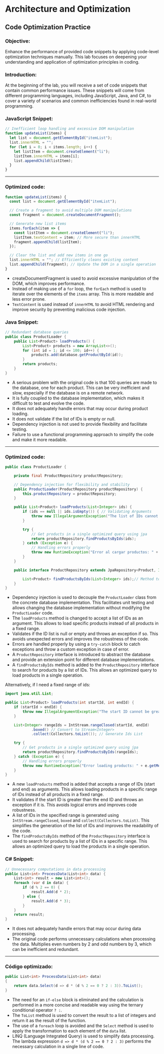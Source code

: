 
# Architecture and Optimization
## Code Optimization Practice

### Objective:
Enhance the performance of provided code snippets by applying code-level optimization techniques manually. This lab focuses on deepening your understanding and application of optimization principles in coding.

### Introduction:
At the beginning of the lab, you will receive a set of code snippets that contain common performance issues. These snippets will come from different programming languages, including JavaScript, Java, and C#, to cover a variety of scenarios and common inefficiencies found in real-world programming.

### JavaScript Snippet:

```javascript
// Inefficient loop handling and excessive DOM manipulation
function updateList(items) {
  let list = document.getElementById("itemList");
  list.innerHTML = "";
  for (let i = 0; i < items.length; i++) {
    let listItem = document.createElement("li");
    listItem.innerHTML = items[i];
    list.appendChild(listItem);
  }
}
```
---
### Optimized code:

```javascript
function updateList(items) {
  const list = document.getElementById("itemList");

  // Create a fragment to avoid multiple DOM manipulations
  const fragment = document.createDocumentFragment();

  // Generate new list items
  items.forEach(item => {
    const listItem = document.createElement("li");
    listItem.textContent = item; // More secure than innerHTML
    fragment.appendChild(listItem);
  });

  // Clear the list and add new items in one go
  list.innerHTML = ""; // Efficiently cleans existing content
  list.appendChild(fragment); // Update the DOM in a single operation
}
```
- createDocumentFragment is used to avoid excessive manipulation of the DOM, which improves performance.
- Instead of making use of a `for` loop, the `forEach` method is used to iterate over the elements of the `items` array. This is more readable and less error prone.
- `TextContent` is used instead of `innerHTML` to avoid HTML rendering and improve security by preventing malicious code injection.

### Java Snippet:

```java 
// Redundant database queries
public class ProductLoader {
    public List<Product> loadProducts() {
        List<Product> products = new ArrayList<>();
        for (int id = 1; id <= 100; id++) {
            products.add(database.getProductById(id));
        }
        return products;
    }
}
```

- A serious problem with the original code is that 100 queries are made to the database, one for each product. This can be very inefficient and slow, especially if the database is on a remote network.
- It is fully coupled to the database implementation, which makes it difficult to test and evolve the code.
- It does not adequately handle errors that may occur during product loading.
- It does not validate if the list of IDs is empty or null.
- Dependency injection is not used to provide flexibility and facilitate testing.
- Failure to use a functional programming approach to simplify the code and make it more readable.
---
### Optimized code:

```java
public class ProductLoader {

    private final ProductRepository productRepository;

    // Dependency injection for flexibility and stability
    public ProductLoader(ProductRepository productRepository) {
        this.productRepository = productRepository;
    }

    public List<Product> loadProducts(List<Integer> ids) {
        if (ids == null || ids.isEmpty()) { // Validating Arguments
            throw new IllegalArgumentException("The list of IDs cannot be empty"); // Throws exception
        }

        try {
            // Get products in a single optimized query using jpa
            return productRepository.findProductsByIds(ids);
        } catch (Exception e) {
            // Handling errors properly
            throw new RuntimeException("Error al cargar productos: " + e.getMessage(), e); // Throw custom exception
        }
    }

    public interface ProductRepository extends JpaRepository<Product, Integer> { // Interface for database abstraction

        List<Product> findProductsByIds(List<Integer> ids);// Method to search for products by Ids
    }
}
```
- Dependency injection is used to decouple the `ProductLoader` class from the concrete database implementation. This facilitates unit testing and allows changing the database implementation without modifying the `ProductLoader` code.
- The `loadProducts` method is changed to accept a list of IDs as an argument. This allows to load specific products instead of all products in a fixed range.
- Validates if the ID list is null or empty and throws an exception if so. This avoids unexpected errors and improves the robustness of the code.
- Errors are handled properly by using a `try-catch` block to catch exceptions and throw a custom exception in case of error.
- A `ProductRepository` interface is introduced to abstract the database and provide an extension point for different database implementations.
- A `findProductsByIds` method is added to the `ProductRepository` interface to search for products by a list of IDs. This allows an optimized query to load products in a single operation.

Alternatively, if I need a fixed range of ids:

```java
import java.util.List;

public List<Product> loadProducts(int startId, int endId) {
    if (startId > endId) {
        throw new IllegalArgumentException("The start ID cannot be greater than the end Id.");
    }

    List<Integer> rangeIds = IntStream.rangeClosed(startId, endId)
            .boxed() // Convert to Stream<Integer>
            .collect(Collectors.toList()); // Generate Ids List

    try {
        // Get products in a single optimized query using jpa
        return productRepository.findProductsByIds(rangeIds);
    } catch (Exception e) {
        // Handling errors properly
        throw new RuntimeException("Error loading products: " + e.getMessage(), e); // Throws custom exception
    }
}
```
- A new `loadProducts` method is added that accepts a range of IDs (start and end) as arguments. This allows loading products in a specific range of IDs instead of all products in a fixed range.
- It validates if the start ID is greater than the end ID and throws an exception if it is. This avoids logical errors and improves code robustness.
- A list of IDs in the specified range is generated using `IntStream.rangeClosed`, `boxed` and `collect(Collectors.toList)`. This simplifies the generation of the list of IDs and improves the readability of the code.
- The `findProductsByIds` method of the `ProductRepository` interface is used to search for products by a list of IDs in a specific range. This allows an optimized query to load the products in a single operation.

### C# Snippet:

```csharp
// Unnecessary computations in data processing
public List<int> ProcessData(List<int> data) {
    List<int> result = new List<int>();
    foreach (var d in data) {
        if (d % 2 == 0) {
            result.Add(d * 2);
        } else {
            result.Add(d * 3);
        }
    }
    return result;
}
```
- It does not adequately handle errors that may occur during data processing.
- The original code performs unnecessary calculations when processing the data. Multiplies even numbers by 2 and odd numbers by 3, which can be inefficient and redundant.

---
### Código optimizado:

```csharp
public List<int> ProcessData(List<int> data)
{
    return data.Select(d => d * (d % 2 == 0 ? 2 : 3)).ToList();
}
```
- The need for an `if-else` block is eliminated and the calculation is performed in a more concise and readable way using the ternary conditional operator `? :`.
- The `ToList` method is used to convert the result to a list of integers and return it as the result of the function.
- The use of a `foreach` loop is avoided and the `Select` method is used to apply the transformation to each element of the `data` list.
- LINQ (Language Integrated Query) is used to simplify data processing. The lambda expression `d => d * (d % 2 == 0 ? 2 : 3)` performs the necessary calculation in a single line of code.
